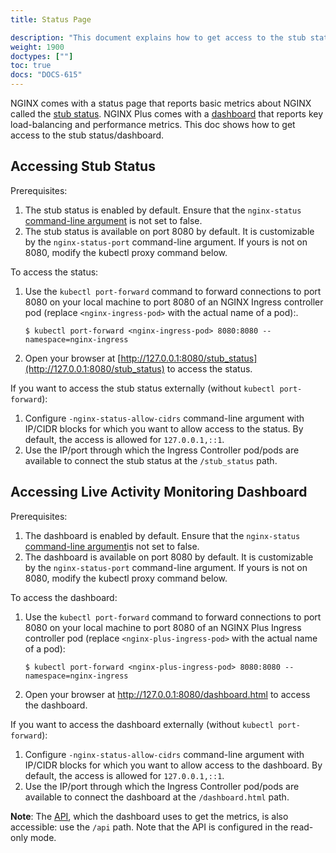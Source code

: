 ```yaml
---
title: Status Page

description: "This document explains how to get access to the stub status in NGINX and the dashboard in NGINX Plus."
weight: 1900
doctypes: [""]
toc: true
docs: "DOCS-615"
---
```



NGINX comes with a status page that reports basic metrics about NGINX called the [stub status](https://nginx.org/en/docs/http/ngx_http_stub_status_module.html). NGINX Plus comes with a [dashboard](https://docs.nginx.com/nginx/admin-guide/monitoring/live-activity-monitoring/) that reports key load-balancing and performance metrics. This doc shows how to get access to the stub status/dashboard.

## Accessing Stub Status

Prerequisites:
1. The stub status is enabled by default. Ensure that the `nginx-status` [command-line argument](/nginx-ingress-controller/configuration/global-configuration/command-line-arguments) is not set to false.
1. The stub status is available on port 8080 by default. It is customizable by the `nginx-status-port` command-line argument. If yours is not on 8080, modify the kubectl proxy command below.

To access the status:
1. Use the `kubectl port-forward` command to forward connections to port 8080 on your local machine to port 8080 of an NGINX Ingress controller pod (replace `<nginx-ingress-pod>` with the actual name of a pod):.
    ```
    $ kubectl port-forward <nginx-ingress-pod> 8080:8080 --namespace=nginx-ingress
    ```
1. Open your browser at [http://127.0.0.1:8080/stub_status](http://127.0.0.1:8080/stub_status) to access the status.

If you want to access the stub status externally (without `kubectl port-forward`):
1. Configure `-nginx-status-allow-cidrs` command-line argument with IP/CIDR blocks for which you want to allow access to the status. By default, the access is allowed for `127.0.0.1,::1`.
1. Use the IP/port through which the Ingress Controller pod/pods are available to connect the stub status at the `/stub_status` path.

## Accessing Live Activity Monitoring Dashboard

Prerequisites:
1. The dashboard is enabled by default. Ensure that the `nginx-status` [command-line argument](/nginx-ingress-controller/configuration/global-configuration/command-line-arguments)is not set to false.
1. The dashboard is available on port 8080 by default. It is customizable by the `nginx-status-port` command-line argument. If yours is not on 8080, modify the kubectl proxy command below.

To access the dashboard:
1. Use the `kubectl port-forward` command to forward connections to port 8080 on your local machine to port 8080 of an NGINX Plus Ingress controller pod (replace `<nginx-plus-ingress-pod>` with the actual name of a pod):
    ```
    $ kubectl port-forward <nginx-plus-ingress-pod> 8080:8080 --namespace=nginx-ingress
    ```
1. Open your browser at http://127.0.0.1:8080/dashboard.html to access the dashboard.

If you want to access the dashboard externally (without `kubectl port-forward`):
1. Configure `-nginx-status-allow-cidrs` command-line argument with IP/CIDR blocks for which you want to allow access to the dashboard. By default, the access is allowed for `127.0.0.1,::1`.
1. Use the IP/port through which the Ingress Controller pod/pods are available to connect the dashboard at the `/dashboard.html` path.

**Note**: The [API](https://nginx.org/en/docs/http/ngx_http_api_module.html), which the dashboard uses to get the metrics, is also accessible: use the `/api` path. Note that the API is configured in the read-only mode.
